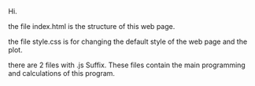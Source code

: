 Hi.

the file index.html is the structure of this web page.

the file style.css is for changing the default style of the web page and the plot.

there are 2 files with .js Suffix. These files contain the main programming and calculations of this program.
